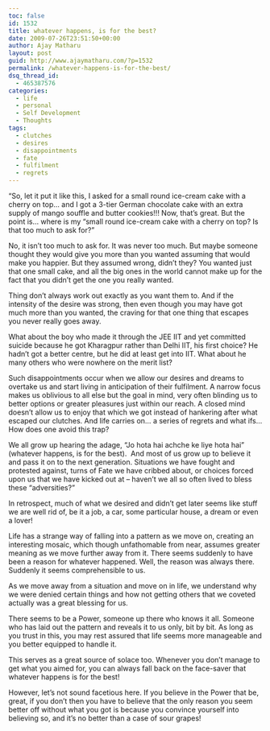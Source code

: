 ```yaml
---
toc: false
id: 1532
title: whatever happens, is for the best?
date: 2009-07-26T23:51:50+00:00
author: Ajay Matharu
layout: post
guid: http://www.ajaymatharu.com/?p=1532
permalink: /whatever-happens-is-for-the-best/
dsq_thread_id:
  - 465387576
categories:
  - life
  - personal
  - Self Development
  - Thoughts
tags:
  - clutches
  - desires
  - disappointments
  - fate
  - fulfilment
  - regrets
---
```

&#8220;So, let it put it like this, I asked for a small round ice-cream cake with a cherry on top&#8230; and I got a 3-tier German chocolate cake with an extra supply of mango souffle and butter cookies!!! Now, that&#8217;s great. But the point is&#8230; where is my &#8220;small round ice-cream cake with a cherry on top? Is that too much to ask for?&#8221;

No, it isn&#8217;t too much to ask for. It was never too much. But maybe someone thought they would give you more than you wanted assuming that would make you happier. But they assumed wrong, didn&#8217;t they? You wanted just that one small cake, and all the big ones in the world cannot make up for the fact that you didn&#8217;t get the one you really wanted.

Thing don&#8217;t always work out exactly as you want them to. And if the intensity of the desire was strong, then even though you may have got much more than you wanted, the craving for that one thing that escapes you never really goes away.

What about the boy who made it through the JEE IIT and yet committed suicide because he got Kharagpur rather than Delhi IIT, his first choice? He hadn&#8217;t got a better centre, but he did at least get into IIT. What about he many others who were nowhere on the merit list?

Such disappointments occur when we allow our desires and dreams to overtake us and start living in anticipation of their fulfilment. A narrow focus makes us oblivious to all else but the goal in mind, very often blinding us to better options or greater pleasures just within our reach. A closed mind doesn&#8217;t allow us to enjoy that which we got instead of hankering after what escaped our clutches. And life carries on&#8230; a series of regrets and what ifs&#8230;How does one avoid this trap?

We all grow up hearing the adage, &#8220;Jo hota hai achche ke liye hota hai&#8221; (whatever happens, is for the best).  And most of us grow up to believe it and pass it on to the next generation. Situations we have fought and protested against, turns of Fate we have cribbed about, or choices forced upon us that we have kicked out at &#8211; haven&#8217;t we all so often lived to bless these &#8220;adversities?&#8221;

In retrospect, much of what we desired and didn&#8217;t get later seems like stuff we are well rid of, be it a job, a car, some particular house, a dream or even a lover!

Life has a strange way of falling into a pattern as we move on, creating an interesting mosaic, which though unfathomable from near, assumes greater meaning as we move further away from it. There seems suddenly to have been a reason for whatever happened. Well, the reason was always there. Suddenly it seems comprehensible to us.
  
As we move away from a situation and move on in life, we understand why we were denied certain things and how not getting others that we coveted actually was a great blessing for us.

There seems to be a Power, someone up there who knows it all. Someone who has laid out the pattern and reveals it to us only, bit by bit. As long as you trust in this, you may rest assured that life seems more manageable and you better equipped to handle it.

This serves as a great source of solace too. Whenever you don&#8217;t manage to get what you aimed for, you can always fall back on the face-saver that whatever happens is for the best!

However, let&#8217;s not sound facetious here. If you believe in the Power that be, great, if you don&#8217;t then you have to believe that the only reason you seem better off without what you got is because you convince yourself into believing so, and it&#8217;s no better than a case of sour grapes!
